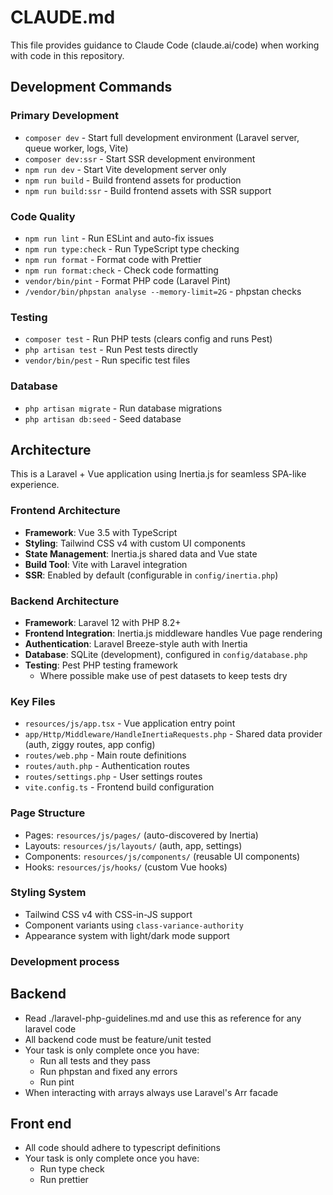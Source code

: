 # CLAUDE.md

This file provides guidance to Claude Code (claude.ai/code) when working with code in this repository.

## Development Commands

### Primary Development
- `composer dev` - Start full development environment (Laravel server, queue worker, logs, Vite)
- `composer dev:ssr` - Start SSR development environment
- `npm run dev` - Start Vite development server only
- `npm run build` - Build frontend assets for production
- `npm run build:ssr` - Build frontend assets with SSR support

### Code Quality
- `npm run lint` - Run ESLint and auto-fix issues
- `npm run type:check` - Run TypeScript type checking
- `npm run format` - Format code with Prettier
- `npm run format:check` - Check code formatting
- `vendor/bin/pint` - Format PHP code (Laravel Pint)
- `/vendor/bin/phpstan analyse --memory-limit=2G` - phpstan checks

### Testing
- `composer test` - Run PHP tests (clears config and runs Pest)
- `php artisan test` - Run Pest tests directly
- `vendor/bin/pest` - Run specific test files

### Database
- `php artisan migrate` - Run database migrations
- `php artisan db:seed` - Seed database

## Architecture

This is a Laravel + Vue application using Inertia.js for seamless SPA-like experience.

### Frontend Architecture
- **Framework**: Vue 3.5 with TypeScript
- **Styling**: Tailwind CSS v4 with custom UI components
- **State Management**: Inertia.js shared data and Vue state
- **Build Tool**: Vite with Laravel integration
- **SSR**: Enabled by default (configurable in `config/inertia.php`)

### Backend Architecture
- **Framework**: Laravel 12 with PHP 8.2+
- **Frontend Integration**: Inertia.js middleware handles Vue page rendering
- **Authentication**: Laravel Breeze-style auth with Inertia
- **Database**: SQLite (development), configured in `config/database.php`
- **Testing**: Pest PHP testing framework
  - Where possible make use of pest datasets to keep tests dry

### Key Files
- `resources/js/app.tsx` - Vue application entry point
- `app/Http/Middleware/HandleInertiaRequests.php` - Shared data provider (auth, ziggy routes, app config)
- `routes/web.php` - Main route definitions
- `routes/auth.php` - Authentication routes
- `routes/settings.php` - User settings routes
- `vite.config.ts` - Frontend build configuration

### Page Structure
- Pages: `resources/js/pages/` (auto-discovered by Inertia)
- Layouts: `resources/js/layouts/` (auth, app, settings)
- Components: `resources/js/components/` (reusable UI components)
- Hooks: `resources/js/hooks/` (custom Vue hooks)

### Styling System
- Tailwind CSS v4 with CSS-in-JS support
- Component variants using `class-variance-authority`
- Appearance system with light/dark mode support

### Development process

## Backend
- Read ./laravel-php-guidelines.md and use this as reference for any laravel code
- All backend code must be feature/unit tested
- Your task is only complete once you have:
  - Run all tests and they pass
  - Run phpstan and fixed any errors
  - Run pint
- When interacting with arrays always use Laravel's Arr facade

## Front end
- All code should adhere to typescript definitions
- Your task is only complete once you have:
  - Run type check
  - Run prettier


